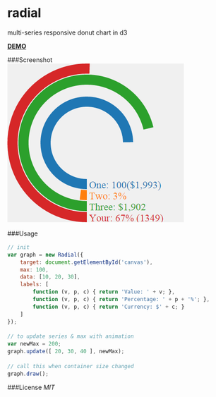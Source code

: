 radial
======
multi-series responsive donut chart in d3

**[DEMO](http://htmlpreview.github.io/?https://raw.githubusercontent.com/tborychowski/radial/master/index.html)**

###Screenshot
![Radial](screen.png)


###Usage

```javascript
// init
var graph = new Radial({
	target: document.getElementById('canvas'),
	max: 100,
	data: [10, 20, 30],
	labels: [
		function (v, p, c) { return 'Value: ' + v; },
		function (v, p, c) { return 'Percentage: ' + p + '%'; },
		function (v, p, c) { return 'Currency: $' + c; }
	]
});

// to update series & max with animation
var newMax = 200;
graph.update([ 20, 30, 40 ], newMax);

// call this when container size changed
graph.draw();
```

###License
*MIT*